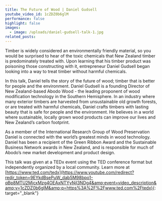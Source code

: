 ```yaml
---
title: The Future of Wood | Daniel Gudsell
youtube_video_id: 1cZDZ0b6glM
performance: false
highlight: false
images:
  - image: /uploads/daniel-gudsell-talk-1.jpg
related_posts:
---
```


Timber is widely considered an environmentally friendly material, so you would be surprised to hear of the toxic chemicals that New Zealand timber is predominately treated with. Upon learning that his timber product was poisoning those constructing with it, entrepreneur Daniel Gudsell began looking into a way to treat timber without harmful chemicals.

In this talk, Daniel tells the story of the future of wood; timber that is better for people and the environment. Daniel Gudsell is a founding Director of New Zealand-based Abodo Wood - the leading proponent of wood modification technology in the Southern Hemisphere. In an industry where many exterior timbers are harvested from unsustainable old growth forests, or are treated with harmful chemicals, Daniel crafts timbers with lasting beauty that is safe for people and the environment. He believes in a world where sustainable, locally grown wood products can improve our lives and New Zealand’s carbon footprint.

As a member of the International Research Group of Wood Preservation Daniel is connected with the world’s greatest minds in wood technology. Daniel has been a recipient of the Green Ribbon Award and the Sustainable Business Network awards in New Zealand, and is responsible for much of Abodo’s new market development and product design.

This talk was given at a TEDx event using the TED conference format but independently organized by a local community. Learn more at [https://www.ted.com/tedx](https://www.youtube.com/redirect?redir_token=9EYkdBsePuW_dab5M98bpo1-qBp8MTU2MjcxMzg4OEAxNTYyNjI3NDg4&amp;event=video_description&amp;v=1cZDZ0b6glM&amp;q=https%3A%2F%2Fwww.ted.com%2Ftedx){: target="_blank"}